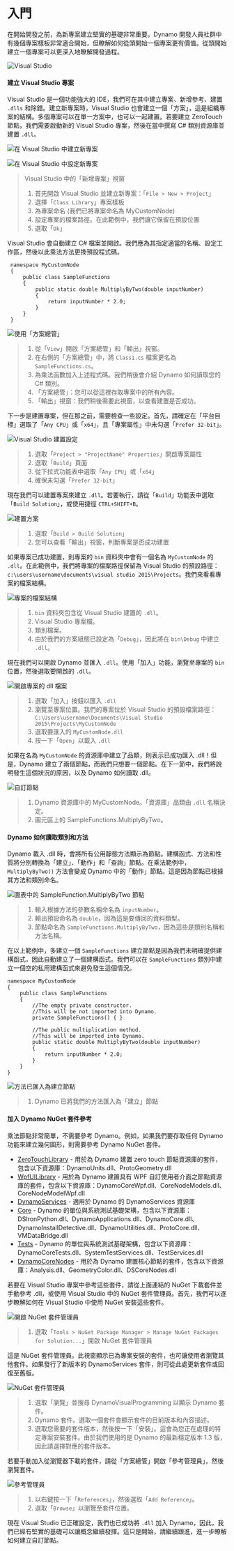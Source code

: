 # 入門

在開始開發之前，為新專案建立堅實的基礎非常重要。Dynamo 開發人員社群中有幾個專案樣板非常適合開始，但瞭解如何從頭開始一個專案更有價值。從頭開始建立一個專案可以更深入地瞭解開發過程。

![Visual Studio](images/visual-studio.jpg)

#### 建立 Visual Studio 專案 <a href="#creating-a-visual-studio-project" id="creating-a-visual-studio-project"></a>

Visual Studio 是一個功能強大的 IDE，我們可在其中建立專案、新增參考、建置 `.dlls` 和除錯。建立新專案時，Visual Studio 也會建立一個「方案」，這是組織專案的結構。多個專案可以在單一方案中，也可以一起建置。若要建立 ZeroTouch 節點，我們需要啟動新的 Visual Studio 專案，然後在當中撰寫 C# 類別資源庫並建置 `.dll`。

![在 Visual Studio 中建立新專案](images/vs-new-project-1.jpg)

![在 Visual Studio 中設定新專案](images/vs-new-project-2.jpg)

> Visual Studio 中的「新增專案」視窗
>
> 1. 首先開啟 Visual Studio 並建立新專案：「`File > New > Project`」
> 2. 選擇「`Class Library`」專案樣板
> 3. 為專案命名 (我們已將專案命名為 MyCustomNode)
> 4. 設定專案的檔案路徑。在此範例中，我們讓它保留在預設位置
> 5. 選取「`Ok`」

Visual Studio 會自動建立 C# 檔案並開啟。我們應為其指定適當的名稱、設定工作區，然後以此乘法方法更換預設程式碼。

```
 namespace MyCustomNode
 {
     public class SampleFunctions
     {
         public static double MultiplyByTwo(double inputNumber)
         {
             return inputNumber * 2.0;
         }
     }
 }
```

![使用「方案總管」](images/vs-edit-class.jpg)

> 1. 從「`View`」開啟「方案總管」和「輸出」視窗。
> 2. 在右側的「方案總管」中，將 `Class1.cs` 檔案更名為 `SampleFunctions.cs`。
> 3. 為乘法函數加入上述程式碼。我們稍後會介紹 Dynamo 如何讀取您的 C# 類別。
> 4. 「方案總管」：您可以從這裡存取專案中的所有內容。
> 5. 「輸出」視窗：我們稍後需要此視窗，以查看建置是否成功。

下一步是建置專案，但在那之前，需要檢查一些設定。首先，請確定在「平台目標」選取了「`Any CPU`」或「`x64`」，且「專案屬性」中未勾選「`Prefer 32-bit`」。

![Visual Studio 建置設定](images/vs-build-settings.jpg)

> 1. 選取「`Project > "ProjectName" Properties`」開啟專案屬性
> 2. 選取「`Build`」頁面
> 3. 從下拉式功能表中選取「`Any CPU`」或「`x64`」
> 4. 確保未勾選「`Prefer 32-bit`」

現在我們可以建置專案來建立 `.dll`。若要執行，請從「`Build`」功能表中選取「`Build Solution`」，或使用捷徑 `CTRL+SHIFT+B`。

![建置方案](images/vs-build.jpg)

> 1. 選取「`Build > Build Solution`」
> 2. 您可以查看「輸出」視窗，判斷專案是否成功建置

如果專案已成功建置，則專案的 `bin` 資料夾中會有一個名為 `MyCustomNode` 的 `.dll`。在此範例中，我們將專案的檔案路徑保留為 Visual Studio 的預設路徑：`c:\users\username\documents\visual studio 2015\Projects`。我們來看看專案的檔案結構。

![專案的檔案結構](images/folder-structure.jpg)

> 1. `bin` 資料夾包含從 Visual Studio 建置的 `.dll`。
> 2. Visual Studio 專案檔。
> 3. 類別檔案。
> 4. 由於我們的方案組態已設定為「`Debug`」，因此將在 `bin\Debug` 中建立 `.dll`。

現在我們可以開啟 Dynamo 並匯入 `.dll`。使用「加入」功能，瀏覽至專案的 `bin` 位置，然後選取要開啟的 `.dll`。

![開啟專案的 dll 檔案](images/dyn-import-dll.jpg)

> 1. 選取「加入」按鈕以匯入 `.dll`
> 2. 瀏覽至專案位置。我們的專案位於 Visual Studio 的預設檔案路徑：`C:\Users\username\Documents\Visual Studio 2015\Projects\MyCustomNode`
> 3. 選取要匯入的 `MyCustomNode.dll`
> 4. 按一下「`Open`」以載入 `.dll`

如果在名為 `MyCustomNode` 的資源庫中建立了品類，則表示已成功匯入 .dll！但是，Dynamo 建立了兩個節點，而我們只想要一個節點。在下一節中，我們將說明發生這個狀況的原因，以及 Dynamo 如何讀取 .dll。

![自訂節點](images/dyn-customnode.jpg)

> 1. Dynamo 資源庫中的 MyCustomNode。「資源庫」品類由 `.dll` 名稱決定。
> 2. 圖元區上的 SampleFunctions.MultiplyByTwo。

#### Dynamo 如何讀取類別和方法 <a href="#how-dynamo-reads-classes-and-methods" id="how-dynamo-reads-classes-and-methods"></a>

Dynamo 載入 .dll 時，會將所有公用靜態方法顯示為節點。建構函式、方法和性質將分別轉換為「建立」、「動作」和「查詢」節點。在乘法範例中，`MultiplyByTwo()` 方法會變成 Dynamo 中的「動作」節點。這是因為節點已根據其方法和類別命名。

![圖表中的 SampleFunction.MultiplyByTwo 節點](images/multiplybytwo.png)

> 1. 輸入根據方法的參數名稱命名為 `inputNumber`。
> 2. 輸出預設命名為 `double`，因為這是要傳回的資料類型。
> 3. 節點命名為 `SampleFunctions.MultiplyByTwo`，因為這些是類別名稱和方法名稱。

在以上範例中，多建立一個 `SampleFunctions` 建立節點是因為我們未明確提供建構函式，因此自動建立了一個建構函式。我們可以在 `SampleFunctions` 類別中建立一個空的私用建構函式來避免發生這個情況。

```
namespace MyCustomNode
{
    public class SampleFunctions
    {
        //The empty private constructor.
        //This will be not imported into Dynamo.
        private SampleFunctions() { }

        //The public multiplication method. 
        //This will be imported into Dynamo.
        public static double MultiplyByTwo(double inputNumber)
        {
            return inputNumber * 2.0;
        }
    }
}
```

![方法已匯入為建立節點](images/private-constructor.jpg)

> 1. Dynamo 已將我們的方法匯入為「建立」節點

#### 加入 Dynamo NuGet 套件參考 <a href="#adding-dynamo-nuget-package-references" id="adding-dynamo-nuget-package-references"></a>

乘法節點非常簡單，不需要參考 Dynamo。例如，如果我們要存取任何 Dynamo 功能來建立幾何圖形，則需要參考 Dynamo NuGet 套件。

* [ZeroTouchLibrary](https://www.nuget.org/packages/DynamoVisualProgramming.ZeroTouchLibrary/2.0.0-beta3026) \- 用於為 Dynamo 建置 zero touch 節點資源庫的套件，包含以下資源庫：DynamoUnits.dll、ProtoGeometry.dll
* [WpfUILibrary](https://www.nuget.org/packages/DynamoVisualProgramming.WpfUILibrary/2.0.0-beta3026) \- 用於為 Dynamo 建置具有 WPF 自訂使用者介面之節點資源庫的套件，包含以下資源庫：DynamoCoreWpf.dll、CoreNodeModels.dll、CoreNodeModelWpf.dll
* [DynamoServices](https://www.nuget.org/packages/DynamoVisualProgramming.WpfUILibrary/2.0.0-beta3026) \- 適用於 Dynamo 的 DynamoServices 資源庫
* [Core](https://www.nuget.org/packages/DynamoVisualProgramming.Core/2.0.0-beta3026) \- Dynamo 的單位與系統測試基礎架構，包含以下資源庫：DSIronPython.dll、DynamoApplications.dll、DynamoCore.dll、DynamoInstallDetective.dll、DynamoUtilities.dll、ProtoCore.dll、VMDataBridge.dll
* [Tests](https://www.nuget.org/packages/DynamoVisualProgramming.Tests/2.0.0-beta3026) \- Dynamo 的單位與系統測試基礎架構，包含以下資源庫：DynamoCoreTests.dll、SystemTestServices.dll、TestServices.dll
* [DynamoCoreNodes](https://www.nuget.org/packages/DynamoVisualProgramming.DynamoCoreNodes/2.0.0-beta3026) \- 用於為 Dynamo 建置核心節點的套件，包含以下資源庫：Analysis.dll、GeometryColor.dll、DSCoreNodes.dll

若要在 Visual Studio 專案中參考這些套件，請從上面連結的 NuGet 下載套件並手動參考 .dll，或使用 Visual Studio 中的 NuGet 套件管理員。首先，我們可以逐步瞭解如何在 Visual Studio 中使用 NuGet 安裝這些套件。

![開啟 NuGet 套件管理員](images/vs-nuget-package-manager2.jpg)

> 1. 選取「`Tools > NuGet Package Manager > Manage NuGet Packages for Solution...`」開啟 NuGet 套件管理員

這是 NuGet 套件管理員。此視窗顯示已為專案安裝的套件，也可讓使用者瀏覽其他套件。如果發行了新版本的 DynamoServices 套件，則可從此處更新套件或回復至舊版。

![NuGet 套件管理員](images/vs-nuget-package-manager.jpg)

> 1. 選取「瀏覽」並搜尋 DynamoVisualProgramming 以顯示 Dynamo 套件。
> 2. Dynamo 套件。選取一個套件會顯示套件的目前版本和內容描述。
> 3. 選取您需要的套件版本，然後按一下「安裝」。這會為您正在處理的特定專案安裝套件。由於我們使用的是 Dynamo 的最新穩定版本 1.3 版，因此請選擇對應的套件版本。

若要手動加入從瀏覽器下載的套件，請從「方案總管」開啟「參考管理員」，然後瀏覽套件。

![參考管理員](images/vs-manual-dynamo-package.jpg)

> 1. 以右鍵按一下「`References`」，然後選取「`Add Reference`」。
> 2. 選取「`Browse`」以瀏覽至套件位置。

現在 Visual Studio 已正確設定，我們也已成功將 `.dll` 加入 Dynamo，因此，我們已經有堅實的基礎可以讓概念繼續發揮。這只是開始，請繼續跟進，進一步瞭解如何建立自訂節點。
